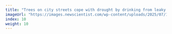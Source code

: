 ```yaml
---
title: "Trees on city streets cope with drought by drinking from leaky pipes"
imageUrl: "https://images.newscientist.com/wp-content/uploads/2025/07/10143422/SEI_258436529.jpg?width=788"
index: 10
weight: 10
---
```

